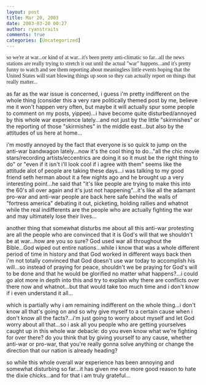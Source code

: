 ```yaml
---
layout: post
title: Mar 20, 2003
date: 2003-03-20 00:27
author: ryanstraits
comments: true
categories: [Uncategorized]
---
```

<span style="font-family:Verdana;">so we're at war...or kind of at war...it's been pretty anti-climatic so far...all the news stations are really trying to stretch it out until the actual "war" happens...and it's pretty funny to watch and see them reporting about meaningless little events hoping that the United States will start blowing things up soon so they can actually report on things that really matter...</span>

as far as the war issue is concerned, i guess i'm pretty indifferent on the whole thing (consider this a very rare politically themed post by me, believe me it won't happen very often, but maybe it will actually spur some people to comment on my posts, yippee)...i have become quite disturbed/annoyed by this whole war experience lately...and not just by the little "skirmishes" or the reporting of those "skirmishes" in the middle east...but also by the attitudes of us here at home...

i'm mostly annoyed by the fact that everyone is so quick to jump on the anti-war bandwagon lately...now it's the cool thing to do..."all the chic movie stars/recording artists/eccentrics are doing it so it must be the right thing to do" or "even if it isn't i'll look cool if i agree with them" seems like the attitude alot of people are taking these days...i was talking to my good friend seth herman about it a few nights ago and he brought up a very interesting point...he said that "it's like people are trying to make this into the 60's all over again and it's just not happening"...it's like all the adamant pro-war and anti-war people are back here safe behind the walls of "fortress america" debating it out, picketing, holding rallies and whatnot while the real indifferents are the people who are actually fighting the war and may ultimately lose their lives...

another thing that somewhat disturbs me about all this anti-war protesting are all the people who are convinced that it is God's will that we shouldn't be at war...how are you so sure? God used war all throughout the Bible...God wiped out entire nations...while i know that was a whole different period of time in history and that God worked in different ways back then i'm not totally convinced that God doesn't use war today to accomplish his will...so instead of praying for peace, shouldn't we be praying for God's will to be done and that he would be glorified no matter what happens?...i could go alot more in depth into this and try to explain why there are conflicts over there now and whatnot...but that would take too much time and i don't know if i even understand it all...

which is partially why i am remaining indifferent on the whole thing...i don't know all that's going on and so why give myself to a certain cause when i don't know all the facts?...i'm just going to worry about myself and let God worry about all that...so i ask all you people who are getting yourselves caught up in this whole war debacle: do you even know what we're fighting for over there? do you think that by giving yourself to any cause, whether anti-war or pro-war, that you're really gonna solve anything or change the direction that our nation is already heading?

so while this whole overall war experience has been annoying and somewhat disturbing so far...it has given me one more good reason to hate the dixie chicks...and for that i am truly grateful...
